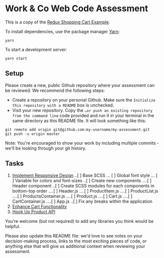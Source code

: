 # Work & Co Web Code Assessment

This is a copy of the [Redux Shopping Cart Example](https://github.com/reactjs/redux/tree/master/examples/shopping-cart).

To install dependencies, use the package manager [Yarn](https://yarnpkg.com/en/):

```
yarn
```

To start a development server:

```
yarn start
```

## Setup

Please create a new, public Github repository where your assessment can be reviewed. We recommend the following steps:

- Create a repository on your personal Github. Make sure the `Initialize this repository with a README` box is unchecked.
- Visit your new repository. Copy the `…or push an existing repository from the command line` code provided and run it in your terminal in the same directory as this README file. It will look something like this:

```
git remote add origin git@github.com:my-username/my-assessment.git
git push -u origin master
```

Note: You're encouraged to show your work by including multiple commits - we'll be looking through your git history.

## Tasks

1. [Implement Responsive Design](/tasks/01-responsive-design.md)
..[ ] Base SCSS
... [ ] Global font style
... [ ] Variable for colors and font-sizes
..[ ] Create new components
....[ ] Header component
..[ ] Create SCSS modules for each components in bottom-top order
....[ ] Header.js
....[ ] ProductItem.js
....[ ] ProductList.js
....[ ] ProductsContainer.js
....[ ] Product.js
....[ ] Cart.js
....[ ] CartContainer.js
....[ ] App.js 
..[ ] Fix any breaks within the application
2. [Enhance Cart Functionality](/tasks/02-cart-enhancements.md)
3. [Hook Up Product API](/tasks/03-product-api.md)

You're welcome (but not required) to add any libraries you think would be helpful.

Please also update this README file: we'd love to see notes on your decision-making process, links to the most exciting pieces of code, or anything else that will give us additional context when reviewing your assessment.
